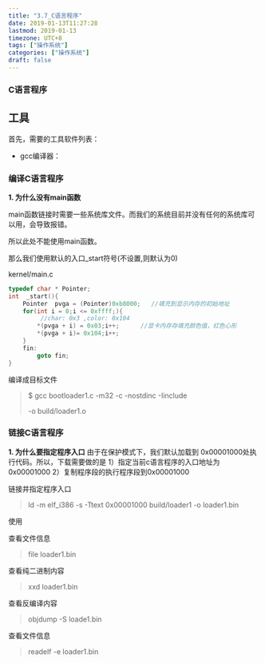 ```yaml
---
title: "3.7_C语言程序"
date: 2019-01-13T11:27:28
lastmod: 2019-01-13
timezone: UTC+8
tags: ["操作系统"]
categories: ["操作系统"]
draft: false
---
```




### C语言程序

##  工具

首先，需要的工具软件列表：

- gcc编译器：



### 编译C语言程序


**1. 为什么没有main函数**

main函数链接时需要一些系统库文件。而我们的系统目前并没有任何的系统库可以用，会导致报错。

所以此处不能使用main函数。

那么我们使用默认的入口_start符号(不设置,则默认为0)

kernel/main.c

```c
typedef char * Pointer;
int  _start(){
    Pointer  pvga = (Pointer)0xb8000;	//填充到显示内存的初始地址	
    for(int i = 0;i <= 0xffff;){
         //char: 0x3 ,color: 0x104
        *(pvga + i) = 0x03;i++;		 //显卡内存存填充颜色值，红色心形	
        *(pvga + i)= 0x104;i++;  
    }
    fin:
    	goto fin;
}
```

编译成目标文件

> $ gcc  bootloader1.c  -m32 -c   -nostdinc -Iinclude
>
>  -o  build/loader1.o


### 链接C语言程序

**1. 为什么要指定程序入口**
由于在保护模式下，我们默认加载到 0x00001000处执行代码。所以，下载需要做的是
1）指定当前c语言程序的入口地址为0x00001000
2）复制程序段的执行程序段到0x00001000


链接并指定程序入口

> ld -m elf_i386 -s -Ttext  0x00001000 build/loader1 -o loader1.bin

使用 

查看文件信息

> file loader1.bin


查看纯二进制内容

> xxd loader1.bin

查看反编译内容

> objdump -S loade1.bin

查看文件信息

> readelf -e  loader1.bin

